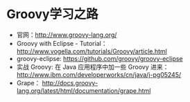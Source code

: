# Groovy学习之路

* 官网：<http://www.groovy-lang.org/>
* Groovy with Eclipse - Tutorial： <http://www.vogella.com/tutorials/Groovy/article.html>
* groovy-eclipse: <https://github.com/groovy/groovy-eclipse>
* 实战 Groovy: 在 Java 应用程序中加一些 Groovy 进来：<http://www.ibm.com/developerworks/cn/java/j-pg05245/>
* Grape： <http://docs.groovy-lang.org/latest/html/documentation/grape.html>
